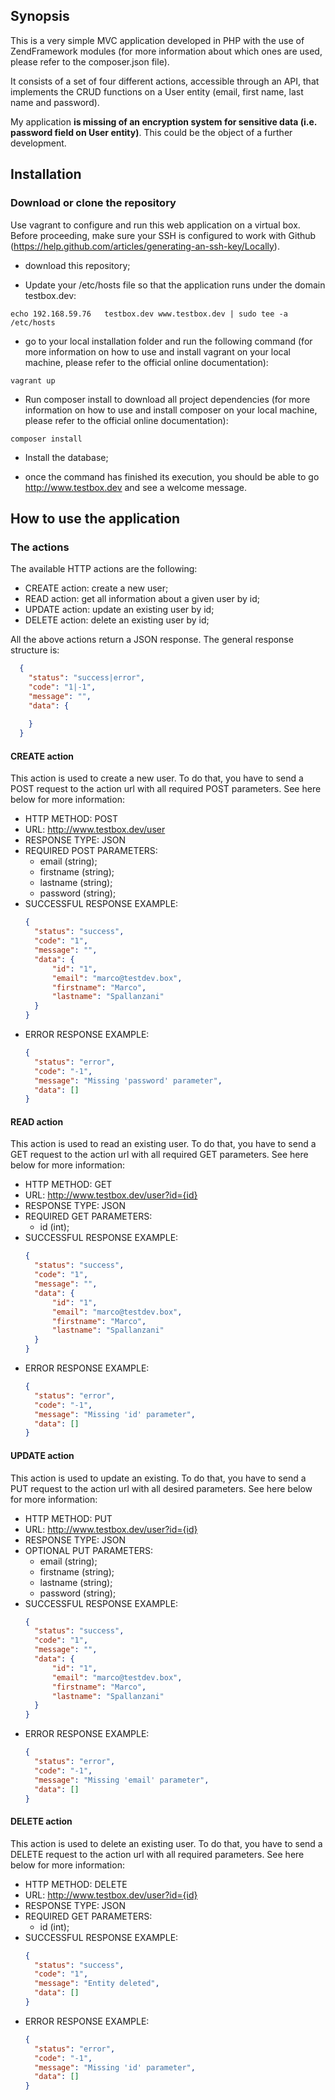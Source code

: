 ## Synopsis

This is a very simple MVC application developed in PHP with the use of ZendFramework modules (for more information about which ones are used, please refer to the composer.json file). 

It consists of a set of four different actions, accessible through an API, that implements the CRUD functions on a User entity (email, first name, last name and password).

My application **is missing of an encryption system for sensitive data (i.e. password field on User entity)**. This could be the object of a further development.



## Installation

### Download or clone the repository

Use vagrant to configure and run this web application on a virtual box. Before proceeding, make sure your SSH is configured to work with Github (https://help.github.com/articles/generating-an-ssh-key/Locally). 

- download this repository;

- Update your /etc/hosts file so that the application runs under the domain testbox.dev:
```
echo 192.168.59.76   testbox.dev www.testbox.dev | sudo tee -a /etc/hosts
```

- go to your local installation folder and run the following command (for more information on how to use and install vagrant on your local machine, please refer to the official online documentation):
```
vagrant up
```

- Run composer install to download all project dependencies (for more information on how to use and install composer on your local machine, please refer to the official online documentation):
```
composer install
```

- Install the database;


- once the command has finished its execution, you should be able to go http://www.testbox.dev and see a welcome message.


## How to use the application

### The actions

The available HTTP actions are the following:

- CREATE action: create a new user;
- READ action: get all information about a given user by id;
- UPDATE action: update an existing user by id;
- DELETE action: delete an existing user by id;

All the above actions return a JSON response. The general response structure is: 

```json
  {
    "status": "success|error",
    "code": "1|-1",
    "message": "",
    "data": {
        
    }
  }
  ```
  
#### CREATE action

This action is used to create a new user. To do that, you have to send a POST request to the action url with all required POST parameters. See here below for more information:

- HTTP METHOD: POST
- URL: http://www.testbox.dev/user
- RESPONSE TYPE: JSON
- REQUIRED POST PARAMETERS: 
  - email (string);
  - firstname (string);
  - lastname (string);
  - password (string);
- SUCCESSFUL RESPONSE EXAMPLE: 
  ```json
  {
    "status": "success",
    "code": "1",
    "message": "",
    "data": {
        "id": "1",
        "email": "marco@testdev.box",
        "firstname": "Marco",
        "lastname": "Spallanzani"
    }
  }
  ```
- ERROR RESPONSE EXAMPLE: 
  ```json
  {
    "status": "error",
    "code": "-1",
    "message": "Missing 'password' parameter",
    "data": []
  }
  ```

#### READ action

This action is used to read an existing user. To do that, you have to send a GET request to the action url with all required GET parameters. See here below for more information:

- HTTP METHOD: GET
- URL: http://www.testbox.dev/user?id={id}
- RESPONSE TYPE: JSON
- REQUIRED GET PARAMETERS: 
  - id (int);
- SUCCESSFUL RESPONSE EXAMPLE: 
  ```json
  {
    "status": "success",
    "code": "1",
    "message": "",
    "data": {
        "id": "1",
        "email": "marco@testdev.box",
        "firstname": "Marco",
        "lastname": "Spallanzani"
    }
  }
  ```
- ERROR RESPONSE EXAMPLE: 
  ```json
  {
    "status": "error",
    "code": "-1",
    "message": "Missing 'id' parameter",
    "data": []
  }
  ```

#### UPDATE action

This action is used to update an existing. To do that, you have to send a PUT request to the action url with all desired parameters. See here below for more information:

- HTTP METHOD: PUT
- URL: http://www.testbox.dev/user?id={id}
- RESPONSE TYPE: JSON
- OPTIONAL PUT PARAMETERS: 
  - email (string);
  - firstname (string);
  - lastname (string);
  - password (string);
- SUCCESSFUL RESPONSE EXAMPLE: 
  ```json
  {
    "status": "success",
    "code": "1",
    "message": "",
    "data": {
        "id": "1",
        "email": "marco@testdev.box",
        "firstname": "Marco",
        "lastname": "Spallanzani"
    }
  }
  ```
- ERROR RESPONSE EXAMPLE: 
  ```json
  {
    "status": "error",
    "code": "-1",
    "message": "Missing 'email' parameter",
    "data": []
  }
  ```

#### DELETE action

This action is used to delete an existing user. To do that, you have to send a DELETE request to the action url with all required parameters. See here below for more information:

- HTTP METHOD: DELETE
- URL: http://www.testbox.dev/user?id={id}
- RESPONSE TYPE: JSON
- REQUIRED GET PARAMETERS: 
  - id (int);
- SUCCESSFUL RESPONSE EXAMPLE: 
  ```json
  {
    "status": "success",
    "code": "1",
    "message": "Entity deleted",
    "data": []
  }
  ```
- ERROR RESPONSE EXAMPLE: 
  ```json
  {
    "status": "error",
    "code": "-1",
    "message": "Missing 'id' parameter",
    "data": []
  }
  ```
  
